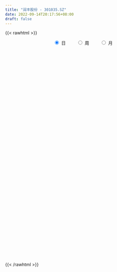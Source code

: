 ```yaml
---
title: "润丰股份 - 301035.SZ"
date: 2022-09-14T20:17:56+08:00
draft: false
---
```

{{< rawhtml >}}
    <div style="text-align: center">
        <label style="padding: 1rem;"><input style="margin-right: .5rem" type="radio" name="period" value="D" checked onclick="period_change(this)">日</label>
        <label style="padding: 1rem;"><input style="margin-right: .5rem" type="radio" name="period" value="W" onclick="period_change(this)">周</label>
        <label style="padding: 1rem;"><input style="margin-right: .5rem" type="radio" name="period" value="M" onclick="period_change(this)">月</label>
    </div>
    <div id="chart" style="height: 700px;"></div> 
    <script type="text/javascript">
        const D_v = [372147.17,253566.3,251085.51,222868.28,193772.85,147618.69,117625.25,89951.11,79572.27,71768.38,69999.12,76724.87,67877.12,76655.22,52174.1,36992.38,34908.65,38880.15,34139.58,31169.08,29699.72,32378.91,39063.15,27137.88,23203.77,28555.9,17904.84,20869.1,18859.39,22477.78,48294.6,31795.07,16415.26,37651.19,33213.1,23733.27,23030.84,26667.49,18337.22,21491.44,14403.81,12649.93,11018.18,9255.97,10807.02,10318.66,4472.82,8016.94,8536.22,4941.59,12951.04,5939.94,6922.7,6353.67,5131.56,5640.42,3877.84,3764.01,3981.0,6388.78,8222.79,6631.88,7905.49,3855.92,7848.1,5115.41,8702.61,9057.82,4841.0,8002.45,20796.16,14545.83,10899.94,10815.86,9969.52,16767.25,10014.93,12518.68,9661.71,12308.94,10622.36,9623.05,7991.89,6504.0,6747.0,6405.0,3321.0,12696.0,11969.88,10507.51,16402.29,10465.06,7338.29,5405.0,8158.08,14116.55,13001.86,9558.44,26556.1,11731.41,11787.06,15652.32,9608.78,15671.82,11324.38,9406.14,18184.04,13096.35,22314.13,12409.71,42612.3,44334.24,25052.22,24833.53,23821.51,15666.6,16082.6,8851.0,24212.01,16554.91,10899.21,13071.0,13162.84,9758.86,40809.51,20793.28,9481.97,12375.65,9777.75,12184.97,10763.46,8570.34,9197.57,10610.87,6383.58,6763.76,7590.84,18150.26,14770.56,7052.52,8933.19,8139.5,7800.22,5155.35,5294.65,8353.82,7947.71,7552.55,6131.2,3565.44,5964.99,8832.36,9918.06,9676.88,8180.13,7092.13,10550.72,11034.88,4909.39,6601.06,7493.08,13422.23,7954.59,7927.7,28282.38,25587.27,9649.25,20262.61,13537.68,11509.94,14594.43,22851.47,11161.95,17671.1,26312.05,17385.45,18319.93,16916.11,12544.52,14768.44,12072.25,13034.58,12864.85,18099.06,10480.46,7635.18,9502.85,16479.02,6721.83,7171.22,14183.0,15773.39,8573.26,15894.7,9498.1,8994.18,10399.74,6695.45,7217.7,6661.38,7148.02,15678.14,11479.95,7932.5,12541.27,7600.55,7855.6,5167.55,15206.85,14294.44,22118.96,20476.17,12887.97,10126.9,10084.6,12110.95,12830.84,14990.45,12593.55,9076.72,10396.06,8269.7,24931.34,15344.46,15317.63,12223.92,8462.49,10658.16,14377.29,7938.55,9474.34,8662.29,8250.36,11313.01,15560.3,15918.93,8966.9,8691.7,5194.17,4203.37,6949.01,4988.81,7106.79,4921.81,7447.06,8141.25,11648.67,7711.77,6882.15,5240.97,5387.97,4186.54,5978.8,4710.91,5104.61,5246.88,4776.15,12956.77,12735.12,10051.09,6502.13,6684.25,41930.45,38032.82,35328.99,19833.64,19661.64,16713.35,17168.23,24400.29,14699.17,21019.72,11134.03,24540.68,15666.38,13328.6]
const D_histogram = [0.0,-0.1538005698,-0.2373195283,0.0140349006,0.4301642463,0.7155402312,0.990440177,1.091496135,1.0394287202,0.9810916628,0.8730600388,0.9328361904,0.8812948505,1.1078431876,0.8810039605,0.7027908717,0.5634343029,0.4601969587,0.3833232584,0.2463578746,0.0987682925,0.0311653488,0.2379784231,0.2978051175,0.3357171143,0.3067248721,0.1970521307,-0.1008410469,-0.3476988645,-0.5264993542,-0.8907478761,-0.9493319992,-0.9157577713,-0.7468739204,-0.6866790914,-0.5991960185,-0.4512426267,-0.3046621072,-0.2814416553,-0.4854500294,-0.6184163167,-0.8267484964,-0.9042253639,-1.0116249568,-0.8241571627,-0.8388980766,-0.8079397441,-0.8298060477,-0.7081602008,-0.5945003433,-0.3589848127,-0.1939138687,-0.0754639597,0.0785650523,0.1962248813,0.2646905763,0.286004617,0.2874829139,0.2445251693,0.0541568071,0.0237574379,0.0064564188,-0.0636457096,-0.1521736166,-0.1323910362,-0.1590522718,-0.2009380971,-0.1635588513,-0.1476457463,-0.0850580986,0.2149336322,0.4311678232,0.5417430338,0.6505377486,0.6348824292,0.7071619942,0.775549824,0.7844534439,0.8150838003,0.6790936906,0.5616746365,0.4684288107,0.3143826725,0.1295868879,-0.0548794075,-0.1859480649,-0.296036944,-0.5218237829,-0.5020539673,-0.5133373069,-0.3897984551,-0.2141467658,-0.0853892343,-0.0838383749,-0.008746014,0.0657663687,0.1409646885,0.0783125391,0.3478172167,0.4174739231,0.4268280192,0.4581873802,0.3442977272,0.3315401209,0.2327499167,0.1733909611,0.3176000019,0.2154427545,0.3657833866,0.2744677202,0.9535459238,1.1753385881,1.2276723506,1.2218578582,1.2792253722,1.2477413161,1.0642850894,0.8272285464,0.8281320831,0.6520558101,0.3294000517,-0.047267504,-0.3722031463,-0.6915046025,-0.9506696731,-0.9866348065,-1.0074801325,-0.9427075218,-0.9901676858,-1.0974848565,-1.1231493707,-1.0382089534,-0.8630555776,-0.662185754,-0.540371878,-0.5453767664,-0.5224264889,-0.2656249506,-0.1693059506,-0.1029327719,0.0211982388,0.0683997733,0.1151690776,0.0185543902,-0.0824979368,-0.3186924846,-0.5824492971,-0.7187776579,-0.6841267499,-0.594258851,-0.5548252092,-0.6748025515,-0.6360647694,-0.4090836712,-0.0501927602,0.1876061858,0.5255139128,0.8166353677,0.9119764154,0.822646392,0.6790882194,0.8285215198,0.7874754301,0.731420229,0.672972649,0.3095072172,-0.0193820586,-0.11849976,-0.3068131539,-0.4523933153,-0.7507885743,-0.8914864482,-0.987752827,-0.8586960362,-0.4247406437,-0.1794783974,-0.2551099825,-0.3211943702,-0.6891668159,-1.0557413878,-0.9850022918,-0.8177634538,-0.5758837059,-0.0956474914,0.219296969,0.4404334477,0.599749374,0.7297441204,0.7665127753,0.7322401377,0.8188556485,0.6595753836,0.4972467595,0.3659107572,0.2089970644,0.0540119254,-0.2589652397,-0.4420970877,-0.5460002365,-0.5641970264,-0.4517682393,-0.1870250596,-0.071924296,0.0035022619,0.1860314532,0.3095498669,0.3742228395,0.3479916584,0.2666418065,0.1518486961,0.4480675441,0.3369637426,0.2059959982,0.1251335025,0.08664969,-0.1506429752,-0.272571675,-0.289652461,-0.1564980631,-0.0340818478,0.038250057,-0.0293498201,0.4207549341,0.535806946,0.5274139269,0.4696037956,0.2417431192,0.0884468931,-0.162165367,-0.3721979393,-0.5659972095,-0.6692493836,-0.6934941483,-0.8312929612,-0.908617011,-0.7415248099,-0.515098425,-0.3655627702,-0.2884572194,-0.3092736037,-0.2747976386,-0.2827894877,-0.1165865719,-0.0289762945,0.1471603973,0.1573403019,0.2744840936,0.4691350708,0.6245116742,0.6487005251,0.6670507982,0.6664957358,0.6328177182,0.5302005873,0.4153480997,0.2659919904,0.1737087076,0.3201122261,0.5005020174,0.5620468122,0.4533353082,0.2425760483,0.898601413,1.382452617,1.9538732238,2.3792084485,2.2755513114,2.0996791622,1.929564852,1.7586447755,1.3815729753,1.2052518405,0.886199235,1.0182482962,0.8073174864,0.5106080479]
const D_fast = [0.0,-0.1922507123,-0.3350995528,-0.0802363987,0.4434340086,0.9076950512,1.4302050413,1.8041350331,2.0119247983,2.1988606566,2.3090940423,2.6020792415,2.7708616142,3.2743707482,3.2677825113,3.2652671404,3.2667691473,3.2785810428,3.297538157,3.2221622419,3.099264733,3.0394531265,3.3057608065,3.4400387803,3.5618800557,3.6095690315,3.5491593227,3.2260558834,2.8922733497,2.5818480215,1.9949125305,1.6989954077,1.5036301928,1.4857955635,1.3743206196,1.3120046879,1.347147423,1.4175624158,1.3704224538,1.0450515724,0.7574812059,0.3424619021,0.0389286937,-0.3213771385,-0.339948635,-0.5644140681,-0.7354406716,-0.9647584872,-1.0201526904,-1.0551179187,-0.9093485914,-0.7927561145,-0.6931721954,-0.5195019204,-0.3527858711,-0.2181475319,-0.1253323371,-0.0519833116,-0.0338097639,-0.2106389244,-0.2350989341,-0.2507858485,-0.3367994043,-0.4633707154,-0.476685894,-0.5431101976,-0.6352305471,-0.6387410142,-0.6597393458,-0.6184162227,-0.2646910838,0.0593350629,0.3053460319,0.5767751839,0.7198404718,0.9689105353,1.2311858211,1.4362028021,1.6706041085,1.7043874214,1.7273870264,1.7512484033,1.6757979333,1.5233988706,1.3252127233,1.1476570498,0.9635589346,0.60731615,0.5015724737,0.3619548074,0.3880440454,0.5101590433,0.6175692663,0.5981605319,0.6710663893,0.7620203642,0.8724598561,0.8293858415,1.1858448232,1.3598700104,1.4759311113,1.6218373173,1.5940220962,1.6641495201,1.6235467951,1.6075355798,1.831144621,1.7828480622,2.024634541,2.0019358046,2.9194004892,3.4350278005,3.7942796507,4.0939296228,4.4711034799,4.7515547528,4.8341697984,4.803920392,5.0118569495,4.9987946291,4.7584888836,4.3700044519,3.9520180231,3.4598404162,2.9630079274,2.6803840922,2.4076687332,2.2367644635,1.9417623779,1.5600739932,1.2536221363,1.0790103152,1.0383997966,1.0737231817,1.0604440882,0.9190950083,0.8114386635,1.0018339641,1.0558264764,1.0964664621,1.2258970326,1.2901985105,1.3657600842,1.2737839942,1.1521071831,0.8362395142,0.4268703774,0.1108476021,-0.0255331774,-0.0842299912,-0.1835026518,-0.4721806319,-0.5924590422,-0.4677488618,-0.1214061408,0.1632943516,0.6325805568,1.1278608536,1.4511960052,1.5675275798,1.5937414621,1.9503051424,2.1061279102,2.2329277664,2.3427233487,2.0566347211,1.7228999306,1.5941572893,1.3291406069,1.0704621166,0.5843697141,0.2208002282,-0.1224043574,-0.2080215756,0.1197486559,0.3201413028,0.1807322222,0.0343492419,-0.5059149078,-1.1364248267,-1.3119363036,-1.349138329,-1.2512295076,-0.794905166,-0.4251364633,-0.0938916227,0.2153616471,0.5277924237,0.7561892723,0.9049766691,1.196306092,1.2019196731,1.1639027388,1.1240444258,1.0193799991,0.8778978414,0.5001793664,0.2065232465,-0.0338799614,-0.1931260079,-0.1936392807,0.0243476341,0.1214673237,0.1977694472,0.4268065018,0.6277123821,0.7859410647,0.8467077981,0.8320183978,0.7551874615,1.1634231955,1.1365603297,1.0570915849,1.0075124647,0.9906910747,0.7157376657,0.5256660471,0.436172146,0.530202028,0.6440977814,0.7259922004,0.6510548683,1.206348356,1.4553521044,1.5788125671,1.6384033847,1.4709784881,1.3397939852,1.0486403834,0.7455583263,0.4102597536,0.1396952337,-0.057923068,-0.4035451213,-0.7080234238,-0.7263124252,-0.6286606465,-0.5705156843,-0.5655244384,-0.6636592236,-0.6978826681,-0.7765718891,-0.6395156163,-0.5591494126,-0.3462226215,-0.2967076413,-0.1109428262,0.2009919187,0.5124964406,0.6988604228,0.8839733955,1.050042267,1.174568679,1.2045016949,1.1934862322,1.1106281206,1.0617720147,1.2882035896,1.5937188852,1.7957753831,1.8003977061,1.6502824583,2.5309581763,3.3604225345,4.4203114473,5.4404487841,5.9056794749,6.2547271161,6.5670040189,6.8357451363,6.80406658,6.9290584053,6.8315556086,7.2181667438,7.2090653056,7.0400078791]
const D_slow = [0.0,-0.0384501425,-0.0977800245,-0.0942712994,0.0132697622,0.19215482,0.4397648643,0.712638898,0.9724960781,1.2177689938,1.4360340035,1.6692430511,1.8895667637,2.1665275606,2.3867785508,2.5624762687,2.7033348444,2.8183840841,2.9142148987,2.9758043673,3.0004964405,3.0082877777,3.0677823834,3.1422336628,3.2261629414,3.3028441594,3.3521071921,3.3268969303,3.2399722142,3.1083473757,2.8856604066,2.6483274068,2.419387964,2.2326694839,2.0609997111,1.9112007064,1.7983900497,1.722224523,1.6518641091,1.5305016018,1.3758975226,1.1692103985,0.9431540575,0.6902478183,0.4842085277,0.2744840085,0.0724990725,-0.1349524395,-0.3119924896,-0.4606175755,-0.5503637786,-0.5988422458,-0.6177082357,-0.5980669727,-0.5490107524,-0.4828381083,-0.411336954,-0.3394662256,-0.2783349332,-0.2647957314,-0.258856372,-0.2572422673,-0.2731536947,-0.3111970988,-0.3442948579,-0.3840579258,-0.4342924501,-0.4751821629,-0.5120935995,-0.5333581241,-0.4796247161,-0.3718327603,-0.2363970018,-0.0737625647,0.0849580426,0.2617485412,0.4556359972,0.6517493581,0.8555203082,1.0252937309,1.16571239,1.2828195926,1.3614152608,1.3938119827,1.3800921309,1.3336051146,1.2595958786,1.1291399329,1.0036264411,0.8752921143,0.7778425006,0.7243058091,0.7029585006,0.6819989068,0.6798124033,0.6962539955,0.7314951676,0.7510733024,0.8380276066,0.9423960873,1.0491030921,1.1636499372,1.249724369,1.3326093992,1.3907968784,1.4341446187,1.5135446191,1.5674053077,1.6588511544,1.7274680845,1.9658545654,2.2596892124,2.5666073001,2.8720717646,3.1918781077,3.5038134367,3.769884709,3.9766918456,4.1837248664,4.3467388189,4.4290888319,4.4172719559,4.3242211693,4.1513450187,3.9136776004,3.6670188988,3.4151488657,3.1794719852,2.9319300638,2.6575588497,2.376771507,2.1172192686,1.9014553742,1.7359089357,1.6008159662,1.4644717746,1.3338651524,1.2674589147,1.2251324271,1.1993992341,1.2046987938,1.2217987371,1.2505910065,1.2552296041,1.2346051199,1.1549319987,1.0093196745,0.82962526,0.6585935725,0.5100288598,0.3713225575,0.2026219196,0.0436057272,-0.0586651906,-0.0712133806,-0.0243118342,0.107066644,0.3112254859,0.5392195898,0.7448811878,0.9146532427,1.1217836226,1.3186524801,1.5015075374,1.6697506996,1.7471275039,1.7422819893,1.7126570493,1.6359537608,1.522855432,1.3351582884,1.1122866764,0.8653484696,0.6506744606,0.5444892996,0.4996197003,0.4358422046,0.3555436121,0.1832519081,-0.0806834388,-0.3269340118,-0.5313748752,-0.6753458017,-0.6992576746,-0.6444334323,-0.5343250704,-0.3843877269,-0.2019516968,-0.010323503,0.1727365314,0.3774504436,0.5423442895,0.6666559793,0.7581336686,0.8103829347,0.8238859161,0.7591446061,0.6486203342,0.5121202751,0.3710710185,0.2581289587,0.2113726938,0.1933916197,0.1942671852,0.2407750485,0.3181625153,0.4117182251,0.4987161397,0.5653765914,0.6033387654,0.7153556514,0.7995965871,0.8510955866,0.8823789622,0.9040413847,0.8663806409,0.7982377222,0.7258246069,0.6867000911,0.6781796292,0.6877421434,0.6804046884,0.7855934219,0.9195451584,1.0513986402,1.1687995891,1.2292353689,1.2513470921,1.2108057504,1.1177562656,0.9762569632,0.8089446173,0.6355710802,0.4277478399,0.2005935872,0.0152123847,-0.1135622215,-0.2049529141,-0.277067219,-0.3543856199,-0.4230850295,-0.4937824015,-0.5229290444,-0.530173118,-0.4933830187,-0.4540479432,-0.3854269198,-0.2681431521,-0.1120152336,0.0501598977,0.2169225973,0.3835465312,0.5417509608,0.6743011076,0.7781381325,0.8446361301,0.888063307,0.9680913635,1.0932168679,1.2337285709,1.347062398,1.40770641,1.6323567633,1.9779699175,2.4664382235,3.0612403356,3.6301281634,4.155047954,4.637439167,5.0771003608,5.4224936047,5.7238065648,5.9453563735,6.1999184476,6.4017478192,6.5293998312]
const D_data = [['2021-07-28', 33.0, 38.26, 33.0, 52.0],['2021-07-29', 35.28, 35.85, 33.5, 36.66],['2021-07-30', 34.79, 35.92, 31.38, 36.98],['2021-08-02', 35.5, 40.47, 35.5, 41.29],['2021-08-03', 41.12, 44.52, 40.03, 45.97],['2021-08-04', 43.66, 45.26, 41.61, 46.85],['2021-08-05', 43.5, 47.38, 42.68, 49.41],['2021-08-06', 47.61, 47.14, 45.67, 49.8],['2021-08-09', 45.8, 46.33, 43.75, 47.2],['2021-08-10', 46.73, 46.92, 45.09, 48.54],['2021-08-11', 46.0, 46.78, 43.89, 47.08],['2021-08-12', 46.35, 49.7, 44.98, 50.42],['2021-08-13', 50.51, 49.31, 48.88, 52.78],['2021-08-16', 48.78, 54.36, 47.4, 56.88],['2021-08-17', 54.23, 49.8, 49.66, 54.8],['2021-08-18', 50.07, 50.3, 49.55, 52.29],['2021-08-19', 50.8, 50.81, 49.7, 52.8],['2021-08-20', 49.77, 51.41, 47.6, 51.41],['2021-08-23', 51.47, 52.0, 50.45, 52.89],['2021-08-24', 52.0, 51.34, 49.68, 52.2],['2021-08-25', 49.88, 51.0, 49.51, 52.33],['2021-08-26', 50.78, 51.9, 49.0, 51.98],['2021-08-27', 51.88, 56.26, 51.11, 57.5],['2021-08-30', 55.07, 55.8, 53.89, 56.69],['2021-08-31', 55.5, 56.5, 53.65, 56.6],['2021-09-01', 56.4, 56.41, 54.71, 59.8],['2021-09-02', 55.05, 55.7, 54.15, 56.72],['2021-09-03', 55.99, 52.75, 51.88, 56.15],['2021-09-06', 52.95, 52.2, 51.3, 53.4],['2021-09-07', 52.21, 52.0, 51.95, 53.55],['2021-09-08', 51.94, 48.06, 46.3, 51.99],['2021-09-09', 47.97, 50.4, 47.97, 51.47],['2021-09-10', 50.65, 51.1, 49.14, 51.6],['2021-09-13', 51.98, 53.01, 49.47, 54.05],['2021-09-14', 52.31, 52.0, 50.99, 54.5],['2021-09-15', 50.79, 52.51, 49.58, 52.99],['2021-09-16', 52.98, 53.75, 51.68, 53.9],['2021-09-17', 53.1, 54.48, 53.1, 57.08],['2021-09-22', 55.55, 53.4, 52.28, 55.88],['2021-09-23', 52.0, 49.98, 49.84, 53.76],['2021-09-24', 49.1, 49.72, 48.0, 50.7],['2021-09-27', 48.99, 47.45, 46.81, 49.87],['2021-09-28', 47.45, 47.77, 46.11, 47.98],['2021-09-29', 47.0, 46.24, 46.03, 47.88],['2021-09-30', 46.5, 49.5, 46.2, 49.5],['2021-10-08', 48.7, 46.82, 46.3, 49.3],['2021-10-11', 46.75, 46.8, 46.75, 47.79],['2021-10-12', 46.33, 45.5, 44.07, 46.64],['2021-10-13', 44.94, 46.92, 44.5, 47.01],['2021-10-14', 46.66, 46.88, 46.66, 47.3],['2021-10-15', 47.1, 48.9, 46.2, 49.47],['2021-10-18', 49.0, 48.8, 47.88, 49.6],['2021-10-19', 48.79, 48.79, 47.12, 49.36],['2021-10-20', 48.77, 49.89, 47.71, 49.92],['2021-10-21', 50.24, 50.2, 49.15, 50.3],['2021-10-22', 49.5, 50.2, 49.22, 50.97],['2021-10-25', 49.6, 50.01, 49.04, 50.35],['2021-10-26', 50.03, 50.0, 49.35, 50.29],['2021-10-27', 50.0, 49.5, 49.08, 50.0],['2021-10-28', 49.52, 47.1, 47.1, 50.0],['2021-10-29', 46.95, 48.5, 46.7, 48.5],['2021-11-01', 49.38, 48.51, 47.52, 49.38],['2021-11-02', 48.51, 47.55, 47.02, 49.26],['2021-11-03', 46.23, 46.76, 46.13, 47.54],['2021-11-04', 46.76, 47.77, 46.12, 48.73],['2021-11-05', 47.77, 47.0, 46.7, 47.77],['2021-11-08', 47.01, 46.42, 45.88, 47.11],['2021-11-09', 46.51, 47.19, 46.35, 48.38],['2021-11-10', 47.57, 46.87, 46.61, 47.57],['2021-11-11', 46.52, 47.5, 46.51, 47.7],['2021-11-12', 47.51, 51.44, 47.5, 52.85],['2021-11-15', 51.35, 51.99, 50.82, 52.49],['2021-11-16', 52.0, 51.9, 51.26, 52.86],['2021-11-17', 52.04, 52.93, 51.75, 53.0],['2021-11-18', 52.99, 52.14, 52.0, 53.34],['2021-11-19', 52.0, 53.96, 51.4, 54.1],['2021-11-22', 54.0, 54.94, 53.4, 55.15],['2021-11-23', 55.55, 55.11, 53.8, 56.93],['2021-11-24', 54.96, 56.24, 54.16, 56.69],['2021-11-25', 56.66, 54.6, 54.0, 56.89],['2021-11-26', 54.58, 54.8, 54.38, 55.66],['2021-11-29', 53.27, 55.12, 53.27, 56.0],['2021-11-30', 55.37, 54.19, 53.8, 55.9],['2021-12-01', 54.19, 53.26, 53.16, 54.49],['2021-12-02', 53.25, 52.49, 51.52, 53.5],['2021-12-03', 52.5, 52.4, 52.0, 53.82],['2021-12-06', 53.0, 52.0, 51.38, 53.09],['2021-12-07', 52.49, 49.48, 49.36, 52.99],['2021-12-08', 49.98, 51.74, 49.98, 52.0],['2021-12-09', 51.37, 51.1, 50.62, 52.86],['2021-12-10', 51.08, 52.85, 50.45, 53.3],['2021-12-13', 52.85, 54.18, 52.0, 54.18],['2021-12-14', 54.01, 54.4, 53.31, 54.53],['2021-12-15', 54.0, 53.19, 53.03, 54.27],['2021-12-16', 54.0, 54.38, 53.29, 55.44],['2021-12-17', 55.0, 54.9, 54.1, 57.9],['2021-12-20', 53.77, 55.5, 53.34, 57.35],['2021-12-21', 55.42, 54.0, 53.49, 56.3],['2021-12-22', 53.8, 59.01, 53.79, 60.0],['2021-12-23', 59.58, 57.86, 57.0, 60.22],['2021-12-24', 58.13, 57.8, 56.08, 58.81],['2021-12-27', 58.13, 58.7, 56.36, 59.99],['2021-12-28', 58.73, 57.15, 56.72, 58.73],['2021-12-29', 56.98, 58.53, 56.23, 59.99],['2021-12-30', 58.0, 57.57, 57.2, 59.46],['2021-12-31', 57.97, 58.0, 56.3, 58.88],['2022-01-04', 58.76, 61.19, 57.25, 61.8],['2022-01-05', 61.22, 58.65, 58.21, 61.5],['2022-01-06', 58.06, 62.41, 56.0, 64.98],['2022-01-07', 62.58, 60.04, 59.55, 62.58],['2022-01-10', 72.05, 72.05, 68.5, 72.05],['2022-01-11', 72.77, 69.92, 67.82, 74.99],['2022-01-12', 67.82, 69.85, 66.99, 70.71],['2022-01-13', 68.8, 70.62, 67.5, 72.5],['2022-01-14', 69.8, 72.99, 68.68, 74.0],['2022-01-17', 72.55, 73.44, 70.3, 73.44],['2022-01-18', 72.1, 72.4, 68.85, 73.64],['2022-01-19', 72.3, 71.9, 70.23, 72.58],['2022-01-20', 72.0, 75.49, 70.58, 77.6],['2022-01-21', 75.0, 74.0, 72.3, 77.18],['2022-01-24', 72.52, 71.83, 70.6, 74.5],['2022-01-25', 70.98, 70.0, 68.8, 72.96],['2022-01-26', 70.01, 69.2, 67.0, 71.3],['2022-01-27', 68.3, 67.7, 67.7, 70.66],['2022-01-28', 64.3, 66.8, 62.25, 68.4],['2022-02-07', 68.13, 68.56, 65.8, 69.08],['2022-02-08', 68.56, 68.3, 66.6, 68.85],['2022-02-09', 68.79, 69.18, 67.41, 70.03],['2022-02-10', 68.95, 67.48, 66.8, 68.95],['2022-02-11', 67.0, 65.87, 65.18, 68.78],['2022-02-14', 63.86, 66.0, 63.86, 68.29],['2022-02-15', 65.63, 67.0, 65.63, 67.88],['2022-02-16', 67.2, 68.36, 66.86, 69.2],['2022-02-17', 68.5, 69.35, 67.67, 71.38],['2022-02-18', 68.68, 68.99, 67.8, 69.35],['2022-02-21', 68.42, 67.5, 66.81, 68.96],['2022-02-22', 67.15, 67.67, 65.51, 67.96],['2022-02-23', 67.66, 71.23, 67.58, 72.45],['2022-02-24', 71.0, 70.18, 68.27, 73.32],['2022-02-25', 71.33, 70.31, 69.18, 71.6],['2022-02-28', 70.32, 71.69, 68.52, 72.73],['2022-03-01', 71.5, 71.4, 69.88, 71.87],['2022-03-02', 71.1, 71.9, 69.69, 72.97],['2022-03-03', 71.59, 70.2, 70.2, 72.19],['2022-03-04', 69.51, 69.76, 69.11, 71.39],['2022-03-07', 69.32, 67.16, 66.3, 69.97],['2022-03-08', 67.13, 65.25, 64.51, 68.39],['2022-03-09', 65.0, 65.37, 62.01, 66.25],['2022-03-10', 65.84, 66.78, 65.56, 68.28],['2022-03-11', 66.03, 67.38, 65.09, 67.5],['2022-03-14', 66.46, 66.7, 65.49, 67.33],['2022-03-15', 66.0, 64.03, 63.99, 66.51],['2022-03-16', 65.16, 65.29, 61.07, 65.85],['2022-03-17', 65.65, 67.95, 65.14, 68.92],['2022-03-18', 67.92, 71.0, 66.69, 71.0],['2022-03-21', 71.03, 71.15, 69.34, 71.5],['2022-03-22', 70.8, 74.26, 70.16, 74.45],['2022-03-23', 73.92, 75.95, 73.3, 76.25],['2022-03-24', 75.72, 75.3, 74.36, 76.3],['2022-03-25', 75.58, 73.79, 73.3, 76.8],['2022-03-28', 73.79, 73.2, 71.5, 73.98],['2022-03-29', 73.22, 77.64, 73.22, 81.85],['2022-03-30', 77.0, 76.37, 75.74, 78.03],['2022-03-31', 77.52, 76.73, 75.0, 79.27],['2022-04-01', 85.0, 77.18, 75.31, 85.0],['2022-04-06', 75.42, 72.85, 69.21, 75.42],['2022-04-07', 71.05, 71.77, 70.28, 72.5],['2022-04-08', 71.34, 73.68, 71.34, 76.47],['2022-04-11', 73.16, 71.85, 70.6, 74.47],['2022-04-12', 71.35, 71.4, 70.4, 73.35],['2022-04-13', 71.38, 68.0, 67.4, 71.95],['2022-04-14', 67.54, 68.3, 64.33, 68.58],['2022-04-15', 67.5, 67.6, 66.01, 69.45],['2022-04-18', 67.59, 69.88, 64.73, 71.9],['2022-04-19', 71.19, 74.8, 70.91, 77.07],['2022-04-20', 73.8, 74.11, 72.85, 77.04],['2022-04-21', 73.14, 70.44, 69.65, 75.08],['2022-04-22', 70.61, 70.0, 67.36, 71.0],['2022-04-25', 64.13, 64.67, 64.13, 68.88],['2022-04-26', 64.03, 62.0, 61.2, 65.24],['2022-04-27', 61.28, 65.83, 60.6, 66.2],['2022-04-28', 65.2, 66.9, 64.96, 68.59],['2022-04-29', 67.04, 68.3, 65.84, 69.9],['2022-05-05', 68.3, 72.88, 66.8, 73.55],['2022-05-06', 70.8, 72.92, 70.56, 75.0],['2022-05-09', 72.5, 73.38, 72.03, 74.49],['2022-05-10', 72.52, 73.99, 71.84, 74.21],['2022-05-11', 73.7, 74.9, 72.81, 76.8],['2022-05-12', 74.83, 74.77, 73.72, 75.55],['2022-05-13', 74.08, 74.5, 73.8, 76.53],['2022-05-16', 73.69, 76.82, 73.68, 78.32],['2022-05-17', 76.95, 74.2, 73.38, 78.95],['2022-05-18', 74.98, 73.84, 72.69, 75.33],['2022-05-19', 72.51, 73.88, 71.6, 73.88],['2022-05-20', 74.0, 73.12, 71.95, 74.0],['2022-05-23', 71.9, 72.52, 71.17, 73.4],['2022-05-24', 72.98, 69.3, 68.88, 74.5],['2022-05-25', 68.99, 69.4, 67.61, 70.32],['2022-05-26', 69.4, 69.3, 66.67, 69.66],['2022-05-27', 68.86, 69.66, 67.66, 70.0],['2022-05-30', 69.66, 71.19, 68.53, 71.71],['2022-05-31', 71.19, 73.9, 70.47, 75.57],['2022-06-01', 74.18, 72.98, 72.88, 75.59],['2022-06-02', 72.99, 73.0, 71.71, 73.45],['2022-06-06', 73.0, 75.15, 72.9, 75.5],['2022-06-07', 75.2, 75.48, 73.78, 75.89],['2022-06-08', 75.08, 75.58, 74.05, 76.13],['2022-06-09', 75.0, 74.9, 74.11, 75.97],['2022-06-10', 74.8, 74.24, 73.0, 75.95],['2022-06-13', 73.99, 73.54, 71.93, 74.55],['2022-06-14', 72.99, 79.52, 72.94, 79.69],['2022-06-15', 81.46, 75.34, 75.27, 81.99],['2022-06-16', 75.19, 74.77, 73.8, 76.26],['2022-06-17', 74.28, 75.08, 73.7, 76.08],['2022-06-20', 75.08, 75.5, 73.7, 75.68],['2022-06-21', 74.75, 72.36, 71.49, 75.2],['2022-06-22', 72.26, 72.78, 70.2, 72.79],['2022-06-23', 72.5, 73.6, 70.0, 73.87],['2022-06-24', 73.62, 75.72, 72.8, 76.23],['2022-06-27', 76.01, 76.3, 75.02, 77.5],['2022-06-28', 76.2, 76.3, 74.68, 77.2],['2022-06-29', 75.79, 74.66, 73.73, 76.3],['2022-06-30', 74.44, 82.45, 74.44, 83.57],['2022-07-01', 83.11, 80.29, 78.22, 83.11],['2022-07-04', 80.18, 79.6, 78.18, 80.5],['2022-07-05', 80.31, 79.36, 78.3, 81.26],['2022-07-06', 79.13, 76.91, 76.17, 79.5],['2022-07-07', 76.93, 77.12, 76.38, 78.85],['2022-07-08', 77.14, 74.95, 74.0, 77.5],['2022-07-11', 74.49, 74.16, 72.98, 74.49],['2022-07-12', 74.06, 73.04, 72.2, 74.37],['2022-07-13', 73.01, 73.0, 71.6, 73.38],['2022-07-14', 72.78, 73.2, 71.7, 73.7],['2022-07-15', 72.96, 70.8, 70.4, 73.75],['2022-07-18', 70.7, 70.32, 68.12, 71.3],['2022-07-19', 71.05, 72.98, 70.01, 73.64],['2022-07-20', 72.83, 74.28, 72.25, 74.68],['2022-07-21', 74.65, 73.96, 71.87, 74.65],['2022-07-22', 73.22, 73.37, 72.17, 73.88],['2022-07-25', 73.26, 72.01, 71.79, 73.68],['2022-07-26', 72.01, 72.45, 69.76, 72.98],['2022-07-27', 72.4, 71.7, 71.4, 73.19],['2022-07-28', 71.5, 74.08, 71.5, 74.65],['2022-07-29', 73.99, 73.65, 73.1, 75.45],['2022-08-01', 74.06, 75.45, 72.43, 75.56],['2022-08-02', 75.3, 73.93, 71.04, 75.31],['2022-08-03', 73.21, 75.73, 73.21, 77.46],['2022-08-04', 77.17, 77.8, 74.88, 77.8],['2022-08-05', 77.59, 78.67, 76.2, 78.99],['2022-08-08', 78.52, 78.02, 77.51, 79.88],['2022-08-09', 78.27, 78.61, 77.17, 79.17],['2022-08-10', 78.66, 79.0, 78.0, 80.18],['2022-08-11', 78.98, 79.08, 77.52, 79.85],['2022-08-12', 78.95, 78.4, 77.7, 79.78],['2022-08-15', 78.4, 78.14, 77.83, 78.8],['2022-08-16', 78.05, 77.38, 76.77, 78.68],['2022-08-17', 77.77, 77.74, 75.8, 77.9],['2022-08-18', 77.3, 81.21, 76.23, 83.38],['2022-08-19', 81.3, 83.0, 79.09, 83.0],['2022-08-22', 82.86, 82.76, 79.5, 83.88],['2022-08-23', 82.01, 81.09, 80.6, 82.48],['2022-08-24', 81.8, 79.42, 78.66, 81.8],['2022-08-25', 83.55, 92.17, 83.55, 95.15],['2022-08-26', 92.39, 94.28, 91.0, 99.7],['2022-08-29', 93.11, 99.9, 92.39, 103.0],['2022-08-30', 100.7, 102.91, 97.33, 105.0],['2022-08-31', 99.16, 99.5, 97.0, 101.0],['2022-09-01', 99.56, 100.15, 97.32, 100.66],['2022-09-02', 100.5, 101.53, 95.8, 102.5],['2022-09-05', 101.39, 102.77, 98.0, 104.58],['2022-09-06', 101.22, 100.71, 98.85, 101.27],['2022-09-07', 100.0, 103.56, 99.0, 106.15],['2022-09-08', 103.54, 102.1, 100.85, 104.77],['2022-09-09', 102.64, 108.88, 102.1, 111.88],['2022-09-13', 107.01, 106.0, 105.03, 108.8],['2022-09-14', 105.02, 105.0, 103.37, 107.07]]
const W_v = [876798.98,771836.1800000001,365941.76,239610.5,166450.44,117671.49,137842.1,144295.89,54232.47,43731.1,10318.66,38918.61,29988.29,26234.42,31356.8,51400.04,62998.4,55126.62,37270.94,54896.68,45482.98,72634.87,61663.44,66004.23,160653.8,81367.12,87701.42,64613.62,45525.82,54327.94,35322.91,33550.72,42572.42,40188.18,65079.98,55499.13,73655.47,96604.64,65284.64,28579.52,47510.1,63922.45,39968.45,42238.61,48371.82,79904.44,62610.39,68018.28,61039.49,45638.55,54332.0,28169.79,41830.9,25505.19,40819.53,103200.74,108705.85,95793.89,28994.98]
const W_histogram = [0.0,0.716034188,1.2641471936,1.6709289821,2.1394931186,2.0838263205,1.8164512671,1.7472606121,1.2824570431,0.8808659498,0.3809481557,0.1485114291,0.0457951056,-0.1617877908,-0.411084905,-0.2934452475,-0.0738446889,0.0911057948,0.0061788141,-0.0490482486,0.0194551688,0.2161200637,0.3100043174,0.4512640275,1.3100348787,1.8085408852,1.5270423074,1.1680649018,1.035142739,0.9336445278,0.7356959486,0.3692078142,0.2983587491,0.3628758691,0.5463193283,0.3537382277,-0.2298881763,-0.4863217893,-0.7847786219,-0.6888128895,-0.543097171,-0.5615002404,-0.8132660353,-0.7622873748,-0.6565064273,-0.5459524347,-0.4497214095,-0.1156839074,-0.2822740918,-0.677328699,-0.7644724949,-0.7984556005,-0.4930215964,-0.3273306245,0.0536244032,0.975712252,1.9292252702,2.8544349194,2.9902253473]
const W_fast = [0.0,0.895042735,1.759192539,2.583706573,3.5871439892,4.0524337712,4.2391715346,4.6067960326,4.4626067244,4.2812321186,3.8765513633,3.681242494,3.5899749469,3.3419451029,2.9898767624,3.034155108,3.2352944943,3.4230214267,3.3396391495,3.2721500247,3.3455172343,3.5962121451,3.7675974781,4.0216731951,5.2079527661,6.1585939938,6.2588559929,6.1918948127,6.3177583346,6.4496712554,6.4356466634,6.1614604826,6.1652011046,6.320437192,6.6404604833,6.5363139396,5.8952154916,5.5172014312,5.0225499431,4.9463124531,4.9562538788,4.7974757494,4.3423934457,4.2028002625,4.1444546032,4.1185204871,4.1023211599,4.4074376852,4.1702789778,3.6058921959,3.3276302762,3.0940332705,3.2762118755,3.3600701913,3.7544313198,4.9204472316,6.3562665673,7.9950849463,8.8784317112]
const W_slow = [0.0,0.179008547,0.4950453454,0.9127775909,1.4476508706,1.9686074507,2.4227202675,2.8595354205,3.1801496813,3.4003661687,3.4956032077,3.5327310649,3.5441798413,3.5037328936,3.4009616674,3.3276003555,3.3091391833,3.331915632,3.3334603355,3.3211982733,3.3260620655,3.3800920814,3.4575931608,3.5704091676,3.8979178873,4.3500531086,4.7318136855,5.0238299109,5.2826155957,5.5160267276,5.6999507148,5.7922526683,5.8668423556,5.9575613229,6.0941411549,6.1825757119,6.1251036678,6.0035232205,5.807328565,5.6351253426,5.4993510499,5.3589759898,5.155659481,4.9650876373,4.8009610305,4.6644729218,4.5520425694,4.5231215926,4.4525530696,4.2832208949,4.0921027711,3.892488871,3.7692334719,3.6874008158,3.7008069166,3.9447349796,4.4270412971,5.140650027,5.8882063638]
const W_data = [['2021-07-30', 33.0, 35.92, 31.38, 52.0],['2021-08-06', 35.5, 47.14, 35.5, 49.8],['2021-08-13', 45.8, 49.31, 43.75, 52.78],['2021-08-20', 48.78, 51.41, 47.4, 56.88],['2021-08-27', 51.47, 56.26, 49.0, 57.5],['2021-09-03', 55.07, 52.75, 51.88, 59.8],['2021-09-10', 52.95, 51.1, 46.3, 53.55],['2021-09-17', 51.98, 54.48, 49.47, 57.08],['2021-09-24', 55.55, 49.72, 48.0, 55.88],['2021-09-30', 48.99, 49.5, 46.03, 49.87],['2021-10-08', 48.7, 46.82, 46.3, 49.3],['2021-10-15', 46.75, 48.9, 44.07, 49.47],['2021-10-22', 49.0, 50.2, 47.12, 50.97],['2021-10-29', 49.6, 48.5, 46.7, 50.35],['2021-11-05', 49.38, 47.0, 46.12, 49.38],['2021-11-12', 47.01, 51.44, 45.88, 52.85],['2021-11-19', 51.35, 53.96, 50.82, 54.1],['2021-11-26', 54.0, 54.8, 53.4, 56.93],['2021-12-03', 53.27, 52.4, 51.52, 56.0],['2021-12-10', 53.0, 52.85, 49.36, 53.3],['2021-12-17', 52.85, 54.9, 52.0, 57.9],['2021-12-24', 53.77, 57.8, 53.34, 60.22],['2021-12-31', 58.13, 58.0, 56.23, 59.99],['2022-01-07', 58.76, 60.04, 56.0, 64.98],['2022-01-14', 72.05, 72.99, 66.99, 74.99],['2022-01-21', 72.55, 74.0, 68.85, 77.6],['2022-01-28', 72.52, 66.8, 62.25, 74.5],['2022-02-11', 68.13, 65.87, 65.18, 70.03],['2022-02-18', 63.86, 68.99, 63.86, 71.38],['2022-02-25', 68.42, 70.31, 65.51, 73.32],['2022-03-04', 70.32, 69.76, 68.52, 72.97],['2022-03-11', 69.32, 67.38, 62.01, 69.97],['2022-03-18', 66.46, 71.0, 61.07, 71.0],['2022-03-25', 71.03, 73.79, 69.34, 76.8],['2022-04-01', 73.79, 77.18, 71.5, 85.0],['2022-04-08', 75.42, 73.68, 69.21, 76.47],['2022-04-15', 73.16, 67.6, 64.33, 74.47],['2022-04-22', 67.59, 70.0, 64.73, 77.07],['2022-04-29', 64.13, 68.3, 60.6, 69.9],['2022-05-06', 68.3, 72.92, 66.8, 75.0],['2022-05-13', 72.5, 74.5, 71.84, 76.8],['2022-05-20', 73.69, 73.12, 71.6, 78.95],['2022-05-27', 71.9, 69.66, 66.67, 74.5],['2022-06-02', 69.66, 73.0, 68.53, 75.59],['2022-06-10', 73.0, 74.24, 72.9, 76.13],['2022-06-17', 73.99, 75.08, 71.93, 81.99],['2022-06-24', 75.08, 75.72, 70.0, 76.23],['2022-07-01', 76.01, 80.29, 73.73, 83.57],['2022-07-08', 80.18, 74.95, 74.0, 81.26],['2022-07-15', 74.49, 70.8, 70.4, 74.49],['2022-07-22', 70.7, 73.37, 68.12, 74.68],['2022-07-29', 73.26, 73.65, 69.76, 75.45],['2022-08-05', 74.06, 78.67, 71.04, 78.99],['2022-08-12', 78.52, 78.4, 77.17, 80.18],['2022-08-19', 78.4, 83.0, 75.8, 83.38],['2022-08-26', 82.86, 94.28, 78.66, 99.7],['2022-09-02', 93.11, 101.53, 92.39, 105.0],['2022-09-09', 101.39, 108.88, 98.0, 111.88],['2022-09-16', 107.01, 105.0, 103.37, 108.8]]
const M_v = [876798.98,1594180.5299999996,447431.4,105459.98,218496.8,254333.97,395726.5700000001,173400.57,179498.64,319326.26,202806.68,262972.92,204524.29,286180.6300000001,158670.45]
const M_histogram = [0.0,1.3133675214,1.6179948669,1.6536125893,1.941924405,2.2491029545,2.8653279821,3.386896093,3.8236468484,3.3160017361,3.1308431702,3.3386455252,2.6670089141,3.684568696,4.4004545506]
const M_fast = [0.0,1.6417094017,2.350835464,2.7998563337,3.5736492506,4.4431035388,5.7756605619,7.1439526961,8.5366151636,8.8579704853,9.4555227119,10.4979864483,10.4931020657,12.4318040216,14.2478035139]
const M_slow = [0.0,0.3283418803,0.7328405971,1.1462437444,1.6317248457,2.1940005843,2.9103325798,3.7570566031,4.7129683152,5.5419687492,6.3246795417,7.159340923,7.8260931516,8.7472353256,9.8473489632]
const M_data = [['2021-07-30', 33.0, 35.92, 31.38, 52.0],['2021-08-31', 35.5, 56.5, 35.5, 57.5],['2021-09-30', 56.4, 49.5, 46.03, 59.8],['2021-10-29', 48.7, 48.5, 44.07, 50.97],['2021-11-30', 49.38, 54.19, 45.88, 56.93],['2021-12-31', 54.19, 58.0, 49.36, 60.22],['2022-01-28', 58.76, 66.8, 56.0, 77.6],['2022-02-28', 68.13, 71.69, 63.86, 73.32],['2022-03-31', 71.5, 76.73, 61.07, 81.85],['2022-04-29', 85.0, 68.3, 60.6, 85.0],['2022-05-31', 68.3, 73.9, 66.67, 78.95],['2022-06-30', 74.18, 82.45, 70.0, 83.57],['2022-07-29', 83.11, 73.65, 68.12, 83.11],['2022-08-31', 74.06, 99.5, 71.04, 105.0],['2022-09-30', 99.56, 105.0, 95.8, 111.88]]
        const D_a = [null,null,null,null,null,null,null,null,null,null,null,null,null,56.88,null,null,null,null,null,null,null,49.0,null,null,null,59.8,null,null,null,null,46.3,null,null,null,null,null,null,57.08,null,null,null,null,null,null,null,null,null,44.07,null,null,null,null,null,null,null,50.97,null,null,null,null,null,null,null,null,null,null,45.88,null,null,null,null,null,null,null,null,null,null,56.93,null,null,null,null,null,null,null,null,null,49.36,null,null,null,null,null,null,null,null,null,null,null,null,null,null,null,null,null,null,null,null,null,null,null,74.99,null,null,null,null,null,null,null,null,null,null,null,null,62.25,null,null,null,null,null,null,null,null,null,null,null,null,null,73.32,null,null,null,null,null,null,null,null,null,null,null,null,null,61.07,null,null,null,null,null,null,null,null,null,null,null,85.0,null,null,null,null,null,null,null,null,null,null,null,null,null,null,null,60.6,null,null,null,null,null,null,null,null,null,null,78.95,null,null,null,null,null,null,66.67,null,null,null,null,null,null,null,null,null,null,null,null,81.99,null,null,null,null,null,70.0,null,null,null,null,83.57,null,null,null,null,null,null,null,null,null,null,null,68.12,null,null,null,null,null,null,null,null,null,null,null,null,null,null,null,null,80.18,null,null,null,null,75.8,null,null,null,null,null,null,null,null,null,null,null,null,null,null,null,null,111.88,null,null]
const W_a = [null,null,null,null,null,59.8,null,null,null,null,null,44.07,null,null,null,null,null,null,null,null,null,null,null,null,null,77.6,null,null,null,null,null,null,61.07,null,null,null,null,null,null,null,null,null,null,null,null,null,null,83.57,null,null,null,null,null,null,null,null,null,null,null]
const M_a = [null,null,null,null,null,null,null,null,null,85.0,null,null,null,null,null]
        const D_b = [[{ coord: ['2021-08-16', 56.88] }, { coord: ['2021-12-07', 49.0] }],[{ coord: ['2022-01-11', 73.32] }, { coord: ['2022-07-18', 62.25] }]]
const W_b = []
const M_b = []
    </script>
{{< /rawhtml >}}